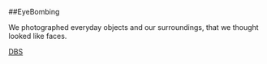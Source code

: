 ##EyeBombing


We photographed everyday objects and our surroundings, that we thought looked like faces. 

[DBS](https://github.com/DBSFaces/EyeBombing)


